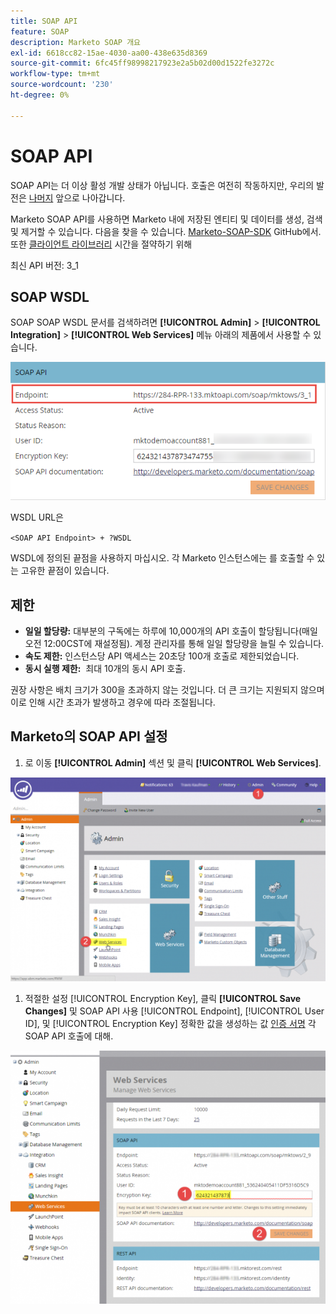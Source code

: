 ```yaml
---
title: SOAP API
feature: SOAP
description: Marketo SOAP 개요
exl-id: 6618cc82-15ae-4030-aa00-438e635d8369
source-git-commit: 6fc45ff98998217923e2a5b02d00d1522fe3272c
workflow-type: tm+mt
source-wordcount: '230'
ht-degree: 0%

---
```


# SOAP API

SOAP API는 더 이상 활성 개발 상태가 아닙니다. 호출은 여전히 작동하지만, 우리의 발전은 [나머지](https://developer.adobe.com/marketo-apis/) 앞으로 나아갑니다.

Marketo SOAP API를 사용하면 Marketo 내에 저장된 엔티티 및 데이터를 생성, 검색 및 제거할 수 있습니다. 다음을 찾을 수 있습니다. [Marketo-SOAP-SDK](https://github.com/Marketo/SOAP-API-Java-Client) GitHub에서. 또한 [클라이언트 라이브러리](https://github.com/Marketo/Community-Supported-Client-Libraries) 시간을 절약하기 위해

최신 API 버전: 3_1

## SOAP WSDL

SOAP SOAP WSDL 문서를 검색하려면 **[!UICONTROL Admin]** > **[!UICONTROL Integration]** > **[!UICONTROL Web Services]** 메뉴 아래의 제품에서 사용할 수 있습니다.

![SOAP 엔드포인트](assets/endpoint-soap.png)

WSDL URL은

`<SOAP API Endpoint> + ?WSDL`

WSDL에 정의된 끝점을 사용하지 마십시오. 각 Marketo 인스턴스에는 를 호출할 수 있는 고유한 끝점이 있습니다.

## 제한

- **일일 할당량:** 대부분의 구독에는 하루에 10,000개의 API 호출이 할당됩니다(매일 오전 12:00CST에 재설정됨). 계정 관리자를 통해 일일 할당량을 늘릴 수 있습니다.
- **속도 제한:** 인스턴스당 API 액세스는 20초당 100개 호출로 제한되었습니다.
- **동시 실행 제한:**  최대 10개의 동시 API 호출.

권장 사항은 배치 크기가 300을 초과하지 않는 것입니다. 더 큰 크기는 지원되지 않으며 이로 인해 시간 초과가 발생하고 경우에 따라 조절됩니다.

## Marketo의 SOAP API 설정

1. 로 이동 **[!UICONTROL Admin]** 섹션 및 클릭 **[!UICONTROL Web Services]**.

![admin-web-services2](assets/admin-web-services2.png)

1. 적절한 설정 [!UICONTROL Encryption Key], 클릭 **[!UICONTROL Save Changes]** 및 SOAP API 사용 [!UICONTROL Endpoint], [!UICONTROL User ID], 및 [!UICONTROL Encryption Key] 정확한 값을 생성하는 값 [인증 서명](authentication-signature.md) 각 SOAP API 호출에 대해.

![admin-web-services3](assets/admin-web-services3.png)
